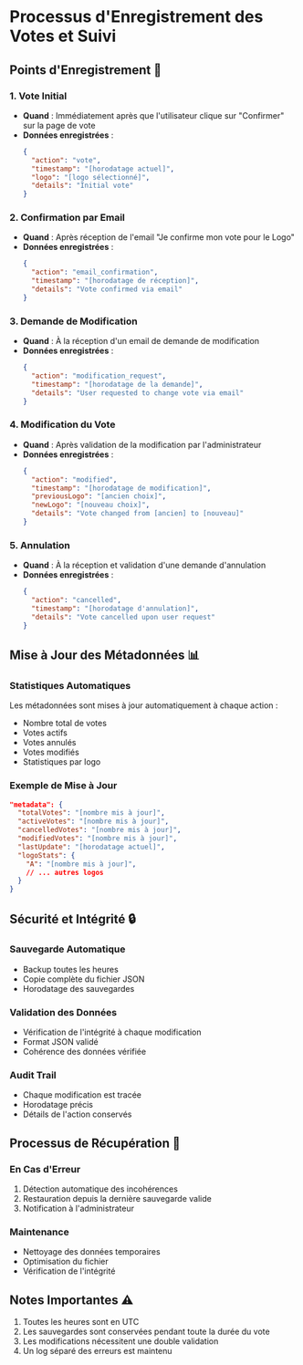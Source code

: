 # Processus d'Enregistrement des Votes et Suivi

## Points d'Enregistrement 📝

### 1. Vote Initial
- **Quand** : Immédiatement après que l'utilisateur clique sur "Confirmer" sur la page de vote
- **Données enregistrées** :
  ```json
  {
    "action": "vote",
    "timestamp": "[horodatage actuel]",
    "logo": "[logo sélectionné]",
    "details": "Initial vote"
  }
  ```

### 2. Confirmation par Email
- **Quand** : Après réception de l'email "Je confirme mon vote pour le Logo"
- **Données enregistrées** :
  ```json
  {
    "action": "email_confirmation",
    "timestamp": "[horodatage de réception]",
    "details": "Vote confirmed via email"
  }
  ```

### 3. Demande de Modification
- **Quand** : À la réception d'un email de demande de modification
- **Données enregistrées** :
  ```json
  {
    "action": "modification_request",
    "timestamp": "[horodatage de la demande]",
    "details": "User requested to change vote via email"
  }
  ```

### 4. Modification du Vote
- **Quand** : Après validation de la modification par l'administrateur
- **Données enregistrées** :
  ```json
  {
    "action": "modified",
    "timestamp": "[horodatage de modification]",
    "previousLogo": "[ancien choix]",
    "newLogo": "[nouveau choix]",
    "details": "Vote changed from [ancien] to [nouveau]"
  }
  ```

### 5. Annulation
- **Quand** : À la réception et validation d'une demande d'annulation
- **Données enregistrées** :
  ```json
  {
    "action": "cancelled",
    "timestamp": "[horodatage d'annulation]",
    "details": "Vote cancelled upon user request"
  }
  ```

## Mise à Jour des Métadonnées 📊

### Statistiques Automatiques
Les métadonnées sont mises à jour automatiquement à chaque action :
- Nombre total de votes
- Votes actifs
- Votes annulés
- Votes modifiés
- Statistiques par logo

### Exemple de Mise à Jour
```json
"metadata": {
  "totalVotes": "[nombre mis à jour]",
  "activeVotes": "[nombre mis à jour]",
  "cancelledVotes": "[nombre mis à jour]",
  "modifiedVotes": "[nombre mis à jour]",
  "lastUpdate": "[horodatage actuel]",
  "logoStats": {
    "A": "[nombre mis à jour]",
    // ... autres logos
  }
}
```

## Sécurité et Intégrité 🔒

### Sauvegarde Automatique
- Backup toutes les heures
- Copie complète du fichier JSON
- Horodatage des sauvegardes

### Validation des Données
- Vérification de l'intégrité à chaque modification
- Format JSON validé
- Cohérence des données vérifiée

### Audit Trail
- Chaque modification est tracée
- Horodatage précis
- Détails de l'action conservés

## Processus de Récupération 🔄

### En Cas d'Erreur
1. Détection automatique des incohérences
2. Restauration depuis la dernière sauvegarde valide
3. Notification à l'administrateur

### Maintenance
- Nettoyage des données temporaires
- Optimisation du fichier
- Vérification de l'intégrité

## Notes Importantes ⚠️

1. Toutes les heures sont en UTC
2. Les sauvegardes sont conservées pendant toute la durée du vote
3. Les modifications nécessitent une double validation
4. Un log séparé des erreurs est maintenu 
